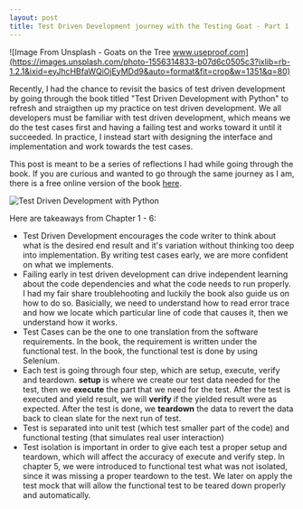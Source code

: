 ```yaml
---
layout: post
title: Test Driven Development journey with the Testing Goat - Part 1
---
```


![Image From Unsplash - Goats on the Tree  www.useproof.com](https://images.unsplash.com/photo-1556314833-b07d6c0505c3?ixlib=rb-1.2.1&ixid=eyJhcHBfaWQiOjEyMDd9&auto=format&fit=crop&w=1351&q=80)

Recently, I had the chance to revisit the basics of test driven development by going through the book titled "Test Driven Development with Python" to refresh and straigthen up my practice on test driven development. We all developers must be familiar with test driven development, which means we do the test cases first and having a failing test and works toward it until it succeeded. In practice, I instead start with designing the interface and implementation and work towards the test cases.

This post is meant to be a series of reflections I had while going through the book. If you are curious and wanted to go through the same journey as I am, there is a free online version of the book [here](https://www.obeythetestinggoat.com/pages/book.html#toc).

![Test Driven Development with Python](https://learning.oreilly.com/library/cover/9781491958698/250w/)

Here are takeaways from Chapter 1 - 6:
- Test Driven Development encourages the code writer to think about what is the desired end result and it's variation without thinking too deep into implementation. By writing test cases early, we are more confident on what we implements.
- Failing early in test driven development can drive independent learning about the code dependencies and what the code needs to run properly. I had my fair share troublehooting and luckily the book also guide us on how to do so. Basicially, we need to understand how to read error trace and how we locate which particular line of code that causes it, then we understand how it works.
- Test Cases can be the one to one translation from the software requirements. In the book, the requirement is written under the functional test. In the book, the functional test is done by using Selenium.
- Each test is going through four step, which are setup, execute, verify and teardown. **setup** is where we create our test data needed for the test, then we **execute** the part that we need for the test. After the test is executed and yield result, we will **verify** if the yielded result were as expected. After the test is done, we **teardown** the data to revert the data back to clean slate for the next run of test.
- Test is separated into unit test (which test smaller part of the code) and functional testing (that simulates real user interaction)
- Test isolation is important in order to give each test a proper setup and teardown, which will affect the accuracy of execute and verify step. In chapter 5, we were introduced to functional test what was not isolated, since it was missing a proper teardown to the test. We later on apply the test mock that will allow the functional test to be teared down properly and automatically.